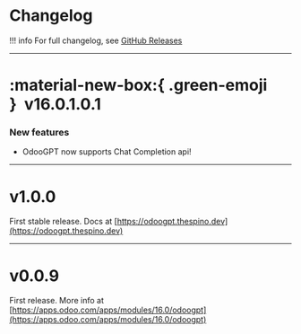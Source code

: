 # Changelog

!!! info
    For full changelog, see [GitHub Releases](https://github.com/thespino/odoogpt/releases)


---


# :material-new-box:{ .green-emoji }&nbsp;&nbsp;v16.0.1.0.1

### New features

- OdooGPT now supports Chat Completion api! 


---


# v1.0.0

First stable release.
Docs at [https://odoogpt.thespino.dev](https://odoogpt.thespino.dev)


---

# v0.0.9

First release. 
More info at [https://apps.odoo.com/apps/modules/16.0/odoogpt](https://apps.odoo.com/apps/modules/16.0/odoogpt)
